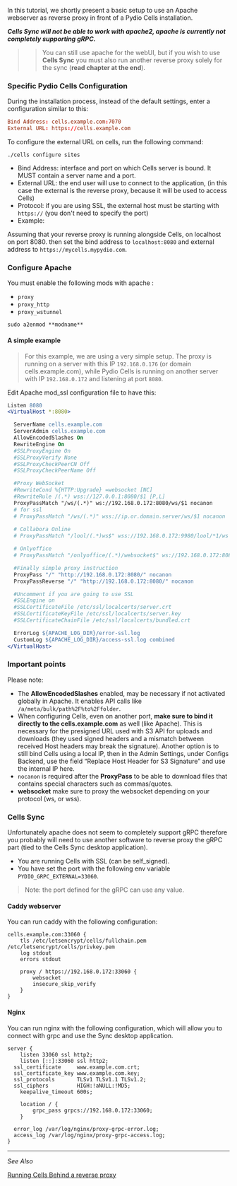 In this tutorial, we shortly present a basic setup to use an Apache webserver as reverse proxy in front of a Pydio Cells installation.

**_Cells Sync will not be able to work with apache2, apache is currently not completely supporting gRPC._**

>> You can still use apache for the webUI, but if you wish to use **Cells Sync** you must also run another reverse proxy solely for the sync (**read chapter at the end**).

### Specific Pydio Cells Configuration

During the installation process, instead of the default settings, enter a configuration similar to this:

```conf
Bind Address: cells.example.com:7070
External URL: https://cells.example.com
```

To configure the external URL on cells, run the following command:

```
./cells configure sites
```

- Bind Address: interface and port on which Cells server is bound. It MUST contain a server name and a port.
- External URL: the end user will use to connect to the application, (in this case the external is the reverse proxy, because it will be used to access Cells)
- Protocol: if you are using SSL, the external host must be starting with `https://` (you don't need to specify the port)
- Example:

Assuming that your reverse proxy is running alongside Cells, on localhost on port 8080. 
then set the bind address to `localhost:8080` and external address to `https://mycells.mypydio.com`.

### Configure Apache

You must enable the following mods with apache :

- `proxy`
- `proxy_http`
- `proxy_wstunnel`

`sudo a2enmod **modname**`

#### A simple example

> For this example, we are using a very simple setup. The proxy is running on a server with this IP `192.168.0.176` (or domain cells.example.com), while Pydio Cells is running on another server with IP `192.168.0.172` and listening at port `8080`.

Edit Apache mod_ssl configuration file to have this:

```apache
Listen 8080
<VirtualHost *:8080>

  ServerName cells.example.com
  ServerAdmin cells.example.com
  AllowEncodedSlashes On
  RewriteEngine On
  #SSLProxyEngine On
  #SSLProxyVerify None
  #SSLProxyCheckPeerCN Off
  #SSLProxyCheckPeerName Off

  #Proxy WebSocket
  #RewriteCond %{HTTP:Upgrade} =websocket [NC]
  #RewriteRule /(.*) wss://127.0.0.1:8080/$1 [P,L]
  ProxyPassMatch "/ws/(.*)" ws://192.168.0.172:8080/ws/$1 nocanon
  # for ssl
  # ProxyPassMatch "/ws/(.*)" wss://ip.or.domain.server/ws/$1 nocanon
  
  # Collabora Online
  # ProxyPassMatch "/lool/(.*)ws$" wss://192.168.0.172:9980/lool/*1/ws nocanon

  # Onlyoffice
  # ProxyPassMatch "/onlyoffice/(.*)/websocket$" ws://192.168.0.172:8080/onlyoffice/$1/websocket nocanon

  #Finally simple proxy instruction
  ProxyPass "/" "http://192.168.0.172:8080/" nocanon
  ProxyPassReverse "/" "http://192.168.0.172:8080/" nocanon

  #Uncomment if you are going to use SSL
  #SSLEngine on
  #SSLCertificateFile /etc/ssl/localcerts/server.crt
  #SSLCertificateKeyFile /etc/ssl/localcerts/server.key
  #SSLCertificateChainFile /etc/ssl/localcerts/bundled.crt

  ErrorLog ${APACHE_LOG_DIR}/error-ssl.log
  CustomLog ${APACHE_LOG_DIR}/access-ssl.log combined
</VirtualHost>
```

### Important points

Please note:

- The **AllowEncodedSlashes** enabled, may be necessary if not activated globally in Apache. It enables API calls like `/a/meta/bulk/path%2F%to%2Ffolder`.
- When configuring Cells, even on another port, **make sure to bind it directly to the cells.example.com** as well (like Apache). This is necessary for the presigned URL used with S3 API for uploads and downloads (they used signed headers and a mismatch between received Host headers may break the signature). Another option is to still bind Cells using a local IP, then in the Admin Settings, under Configs Backend, use the field “Replace Host Header for S3 Signature” and use the internal IP here.
- `nocanon` is required after the **ProxyPass** to be able to download files that contains special characters such as commas/quotes.
- **websocket** make sure to proxy the websocket depending on your protocol (ws, or wss).


### Cells Sync

Unfortunately apache does not seem to completely support gRPC therefore you probably will need to use another software to reverse proxy the gRPC part (tied to the Cells Sync desktop application).

- You are running Cells with SSL (can be self_signed).
- You have set the port with the following env variable `PYDIO_GRPC_EXTERNAL=33060`.
  
> Note: the port defined for the gRPC can use any value.

#### Caddy webserver

You can run caddy with the following configuration:

```config
cells.example.com:33060 {
	tls /etc/letsencrypt/cells/fullchain.pem /etc/letsencrypt/cells/privkey.pem
	log stdout
	errors stdout

	proxy / https://192.168.0.172:33060 {
		websocket
		insecure_skip_verify
	}
}
```

#### Nginx

You can run nginx with the following configuration, which will allow you to connect with grpc and use the Sync desktop application.

```nginx
server {
	listen 33060 ssl http2;
	listen [::]:33060 ssl http2;
  ssl_certificate     www.example.com.crt;
  ssl_certificate_key www.example.com.key;
  ssl_protocols       TLSv1 TLSv1.1 TLSv1.2;
  ssl_ciphers         HIGH:!aNULL:!MD5;
	keepalive_timeout 600s;
  
    location / {
		grpc_pass grpcs://192.168.0.172:33060;
	}
  
  error_log /var/log/nginx/proxy-grpc-error.log;
  access_log /var/log/nginx/proxy-grpc-access.log;
}
```

--------------------------------------------------------------------------------------------------------
_See Also_

[Running Cells Behind a reverse proxy](en/docs/cells/v2/run-cells-behind-proxy)
